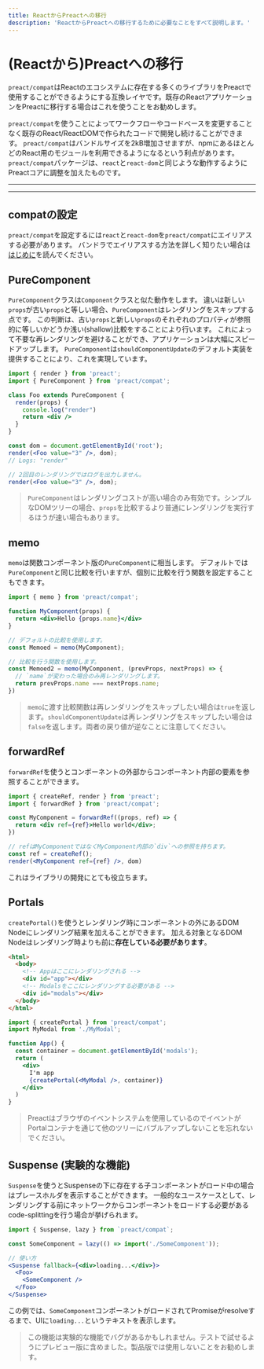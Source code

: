 ```yaml
---
title: ReactからPreactへの移行
description: 'ReactからPreactへの移行するために必要なことをすべて説明します。'
---
```


# (Reactから)Preactへの移行

`preact/compat`はReactのエコシステムに存在する多くのライブラリをPreactで使用することができるようにする互換レイヤです。既存のReactアプリケーションをPreactに移行する場合はこれを使うことをお勧めします。

`preact/compat`を使うことによってワークフローやコードベースを変更することなく既存のReact/ReactDOMで作られたコードで開発し続けることができます。
`preact/compat`はバンドルサイズを2kB増加させますが、npmにあるほとんどのReact用のモジュールを利用できるようになるという利点があります。
`preact/compat`パッケージは、`react`と`react-dom`と同じような動作するようにPreactコアに調整を加えたものです。

---

<toc></toc>

---

## compatの設定

`preact/compat`を設定するには`react`と`react-dom`を`preact/compat`にエイリアスする必要があります。
バンドラでエイリアスする方法を詳しく知りたい場合は[はじめに](/guide/v10/getting-started#aliasing-react-to-preact)を読んでください。

## PureComponent

`PureComponent`クラスは`Component`クラスと似た動作をします。
違いは新しい`props`が古い`props`と等しい場合、`PureComponent`はレンダリングをスキップする点です。
この判断は、古い`props`と新しい`props`のそれぞれのプロパティが参照的に等しいかどうか浅い(shallow)比較をすることにより行います。
これによって不要な再レンダリングを避けることができ、アプリケーションは大幅にスピードアップします。
`PureComponent`は`shouldComponentUpdate`のデフォルト実装を提供することにより、これを実現しています。

```jsx
import { render } from 'preact';
import { PureComponent } from 'preact/compat';

class Foo extends PureComponent {
  render(props) {
    console.log("render")
    return <div />
  }
}

const dom = document.getElementById('root');
render(<Foo value="3" />, dom);
// Logs: "render"

// 2回目のレンダリングではログを出力しません。
render(<Foo value="3" />, dom);
```

> `PureComponent`はレンダリングコストが高い場合のみ有効です。シンプルなDOMツリーの場合、`props`を比較するより普通にレンダリングを実行するほうが速い場合もあります。

## memo

`memo`は関数コンポーネント版の`PureComponent`に相当します。
デフォルトでは`PureComponent`と同じ比較を行いますが、個別に比較を行う関数を設定することもできます。

```jsx
import { memo } from 'preact/compat';

function MyComponent(props) {
  return <div>Hello {props.name}</div>
}

// デフォルトの比較を使用します。
const Memoed = memo(MyComponent);

// 比較を行う関数を使用します。
const Memoed2 = memo(MyComponent, (prevProps, nextProps) => {
  // `name`が変わった場合のみ再レンダリングします。
  return prevProps.name === nextProps.name;
})
```

> `memo`に渡す比較関数は再レンダリングをスキップしたい場合は`true`を返します。`shouldComponentUpdate`は再レンダリングをスキップしたい場合は`false`を返します。両者の戻り値が逆なことに注意してください。

## forwardRef

`forwardRef`を使うとコンポーネントの外部からコンポーネント内部の要素を参照することができます。

```jsx
import { createRef, render } from 'preact';
import { forwardRef } from 'preact/compat';

const MyComponent = forwardRef((props, ref) => {
  return <div ref={ref}>Hello world</div>;
})

// refはMyComponentではなくMyComponent内部の`div`への参照を持ちます。
const ref = createRef();
render(<MyComponent ref={ref} />, dom)
```

これはライブラリの開発にとても役立ちます。

## Portals

`createPortal()`を使うとレンダリング時にコンポーネントの外にあるDOM Nodeにレンダリング結果を加えることができます。
加える対象となるDOM Nodeはレンダリング時よりも前に**存在している必要があります**。

```html
<html>
  <body>
    <!-- Appはここにレンダリングされる -->
    <div id="app"></div>
    <!-- Modalsをここにレンダリングする必要がある -->
    <div id="modals"></div>
  </body>
</html>
```

```jsx
import { createPortal } from 'preact/compat';
import MyModal from './MyModal';

function App() {
  const container = document.getElementById('modals');
  return (
    <div>
      I'm app
      {createPortal(<MyModal />, container)}
    </div>
  )
}
```

> Preactはブラウザのイベントシステムを使用しているのでイベントがPortalコンテナを通じて他のツリーにバブルアップしないことを忘れないでください。

## Suspense (実験的な機能)

`Suspense`を使うとSuspenseの下に存在する子コンポーネントがロード中の場合はプレースホルダを表示することができます。
一般的なユースケースとして、レンダリングする前にネットワークからコンポーネントをロードする必要があるcode-splittingを行う場合が挙げられます。

```jsx
import { Suspense, lazy } from `preact/compat`;

const SomeComponent = lazy(() => import('./SomeComponent'));

// 使い方
<Suspense fallback={<div>loading...</div>}>
  <Foo>
    <SomeComponent />
  </Foo>
</Suspense>
```

この例では、`SomeComponent`コンポーネントがロードされてPromiseがresolveするまで、UIに`loading...`というテキストを表示します。

> この機能は実験的な機能でバグがあるかもしれません。テストで試せるようにプレビュー版に含めました。製品版では使用しないことをお勧めします。
